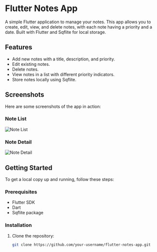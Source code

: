 # Flutter Notes App

A simple Flutter application to manage your notes. This app allows you to create, edit, view, and delete notes, with each note having a priority and a date. Built with Flutter and Sqflite for local storage.

## Features

- Add new notes with a title, description, and priority.
- Edit existing notes.
- Delete notes.
- View notes in a list with different priority indicators.
- Store notes locally using Sqflite.

## Screenshots

Here are some screenshots of the app in action:

### Note List
![Note List](note_app\screenshots\ListNotes.png)

### Note Detail
![Note Detail](note_app\screenshots\AddNote.png)

## Getting Started

To get a local copy up and running, follow these steps:

### Prerequisites

- Flutter SDK
- Dart
- Sqflite package

### Installation

1. Clone the repository:

   ```bash
   git clone https://github.com/your-username/flutter-notes-app.git
